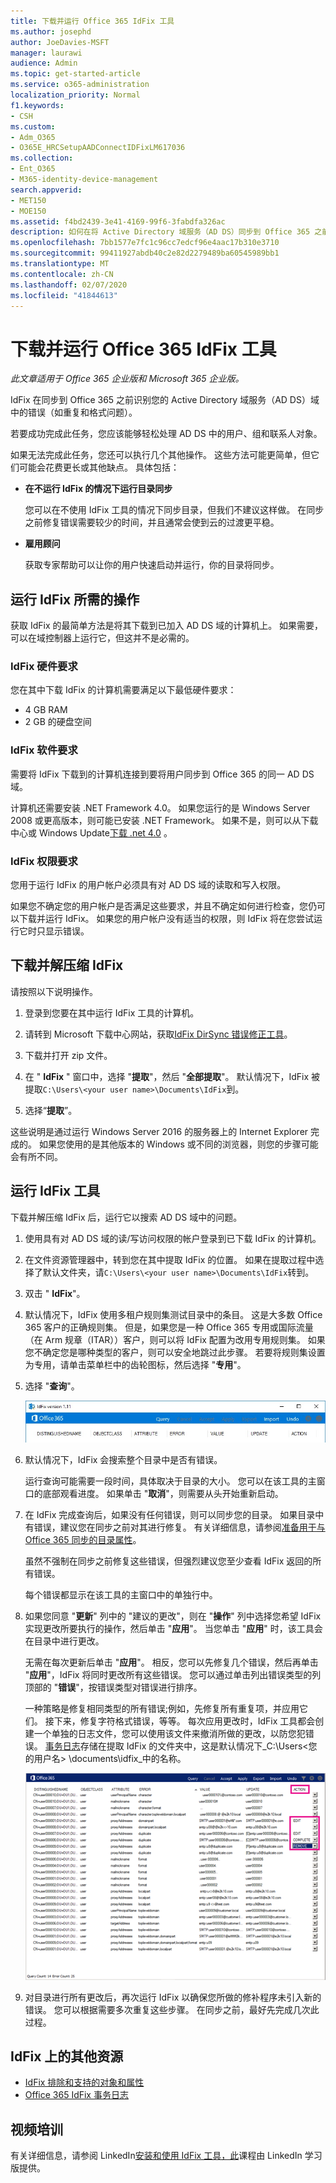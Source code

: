 ```yaml
---
title: 下载并运行 Office 365 IdFix 工具
ms.author: josephd
author: JoeDavies-MSFT
manager: laurawi
audience: Admin
ms.topic: get-started-article
ms.service: o365-administration
localization_priority: Normal
f1.keywords:
- CSH
ms.custom:
- Adm_O365
- O365E_HRCSetupAADConnectIDFixLM617036
ms.collection:
- Ent_O365
- M365-identity-device-management
search.appverid:
- MET150
- MOE150
ms.assetid: f4bd2439-3e41-4169-99f6-3fabdfa326ac
description: 如何在将 Active Directory 域服务（AD DS）同步到 Office 365 之前，下载并运行 Office 365 IdFix 工具以帮助清理 Active Directory 域服务（AD DS）。
ms.openlocfilehash: 7bb1577e7fc1c96cc7edcf96e4aac17b310e3710
ms.sourcegitcommit: 99411927abdb40c2e82d2279489ba60545989bb1
ms.translationtype: MT
ms.contentlocale: zh-CN
ms.lasthandoff: 02/07/2020
ms.locfileid: "41844613"
---
```

# <a name="download-and-run-the-office-365-idfix-tool"></a>下载并运行 Office 365 IdFix 工具

*此文章适用于 Office 365 企业版和 Microsoft 365 企业版。*

IdFix 在同步到 Office 365 之前识别您的 Active Directory 域服务（AD DS）域中的错误（如重复和格式问题）。 
  
若要成功完成此任务，您应该能够轻松处理 AD DS 中的用户、组和联系人对象。
  
如果无法完成此任务，您还可以执行几个其他操作。 这些方法可能更简单，但它们可能会花费更长或其他缺点。 具体包括：
  
- **在不运行 IdFix 的情况下运行目录同步** 

  您可以在不使用 IdFix 工具的情况下同步目录，但我们不建议这样做。 在同步之前修复错误需要较少的时间，并且通常会使到云的过渡更平稳。 

- **雇用顾问** 

  获取专家帮助可以让你的用户快速启动并运行，你的目录将同步。 
    
## <a name="what-you-need-to-run-idfix"></a>运行 IdFix 所需的操作

获取 IdFix 的最简单方法是将其下载到已加入 AD DS 域的计算机上。 如果需要，可以在域控制器上运行它，但这并不是必需的。
  
### <a name="idfix-hardware-requirements"></a>IdFix 硬件要求

您在其中下载 IdFix 的计算机需要满足以下最低硬件要求：
  
- 4 GB RAM
- 2 GB 的硬盘空间
   
### <a name="idfix-software-requirements"></a>IdFix 软件要求

需要将 IdFix 下载到的计算机连接到要将用户同步到 Office 365 的同一 AD DS 域。 

计算机还需要安装 .NET Framework 4.0。 如果您运行的是 Windows Server 2008 或更高版本，则可能已安装 .NET Framework。 如果不是，则可以从下载中心或 Windows Update[下载 .net 4.0](https://go.microsoft.com/fwlink/p/?LinkId=400475) 。 
  
### <a name="idfix-permissions-requirements"></a>IdFix 权限要求

您用于运行 IdFix 的用户帐户必须具有对 AD DS 域的读取和写入权限。
  
如果您不确定您的用户帐户是否满足这些要求，并且不确定如何进行检查，您仍可以下载并运行 IdFix。 如果您的用户帐户没有适当的权限，则 IdFix 将在您尝试运行它时只显示错误。
  
## <a name="download-and-extract-idfix"></a>下载并解压缩 IdFix

请按照以下说明操作。 
  
1. 登录到您要在其中运行 IdFix 工具的计算机。
    
2. 请转到 Microsoft 下载中心网站，获取[IdFix DirSync 错误修正工具](https://go.microsoft.com/fwlink/?linkid=867219)。
    
3. 下载并打开 zip 文件。
    
3. 在 " **IdFix** " 窗口中，选择 "**提取**"，然后 "**全部提取**"。 默认情况下，IdFix 被提取`C:\Users\<your user name>\Documents\IdFix`到。 
    
6. 选择“**提取**”。

这些说明是通过运行 Windows Server 2016 的服务器上的 Internet Explorer 完成的。 如果您使用的是其他版本的 Windows 或不同的浏览器，则您的步骤可能会有所不同。
    
## <a name="run-the-idfix-tool"></a>运行 IdFix 工具

下载并解压缩 IdFix 后，运行它以搜索 AD DS 域中的问题。
  
1. 使用具有对 AD DS 域的读/写访问权限的帐户登录到已下载 IdFix 的计算机。
    
2. 在文件资源管理器中，转到您在其中提取 IdFix 的位置。 如果在提取过程中选择了默认文件夹，请`C:\Users\<your user name>\Documents\IdFix`转到。 
    
3. 双击 " **IdFix**"。 
  
4. 默认情况下，IdFix 使用多租户规则集测试目录中的条目。 这是大多数 Office 365 客户的正确规则集。 但是，如果您是一种 Office 365 专用或国际流量（在 Arm 规章（ITAR））客户，则可以将 IdFix 配置为改用专用规则集。 如果您不确定您是哪种类型的客户，则可以安全地跳过此步骤。 若要将规则集设置为专用，请单击菜单栏中的齿轮图标，然后选择 "**专用**"。
    
5. 选择 "**查询**"。
    
    ![在 IdFix 中选择 "查询"。](media/a07a7aa7-d0ac-4817-8757-946019813a57.JPG)
  
6. 默认情况下，IdFix 会搜索整个目录中是否有错误。
    
    运行查询可能需要一段时间，具体取决于目录的大小。 您可以在该工具的主窗口的底部观看进度。 如果单击 "**取消**"，则需要从头开始重新启动。
  
7. 在 IdFix 完成查询后，如果没有任何错误，则可以同步您的目录。 如果目录中有错误，建议您在同步之前对其进行修复。 有关详细信息，请参阅[准备用于与 Office 365 同步的目录属性](prepare-directory-attributes-for-synch-with-idfix.md)。
    
    虽然不强制在同步之前修复这些错误，但强烈建议您至少查看 IdFix 返回的所有错误。
    
    每个错误都显示在该工具的主窗口中的单独行中。 
    
8. 如果您同意 "**更新**" 列中的 "建议的更改"，则在 "**操作**" 列中选择您希望 IdFix 实现更改所要执行的操作，然后单击 "**应用**"。 当您单击 "**应用**" 时，该工具会在目录中进行更改。
    
    无需在每次更新后单击 "**应用**"。 相反，您可以先修复几个错误，然后再单击 "**应用**"，IdFix 将同时更改所有这些错误。 您可以通过单击列出错误类型的列顶部的 "**错误**"，按错误类型对错误进行排序。 
    
    一种策略是修复相同类型的所有错误;例如，先修复所有重复项，并应用它们。 接下来，修复字符格式错误，等等。 每次应用更改时，IdFix 工具都会创建一个单独的日志文件，您可以使用该文件来撤消所做的更改，以防您犯错误。 [事务日志](idfix-transaction-log.md)存储在提取 IdFix 的文件夹中，这是默认情况下_C:\Users\<您的用户名> \documents\idfix_中的名称。 
    
    ![修正 IdFix 中的错误。](media/5f051070-652c-4be7-98bf-312295e32371.png)
  
9. 对目录进行所有更改后，再次运行 IdFix 以确保您所做的修补程序未引入新的错误。 您可以根据需要多次重复这些步骤。 在同步之前，最好先完成几次此过程。
    
## <a name="additional-resources-on-idfix"></a>IdFix 上的其他资源 

- [IdFix 排除和支持的对象和属性](idfix-excluded-and-supported-objects-and-attributes.md)  
- [Office 365 IdFix 事务日志](idfix-transaction-log.md)
    
## <a name="video-training"></a>视频培训

有关详细信息，请参阅 LinkedIn[安装和使用 IdFix 工具，此](https://support.office.com/article/install-and-use-the-idfix-tool-4d81d73c-f172-4fd5-8542-f601c0c96aa9?ui=en-US&rs=en-US&ad=US)课程由 LinkedIn 学习版提供。
  

